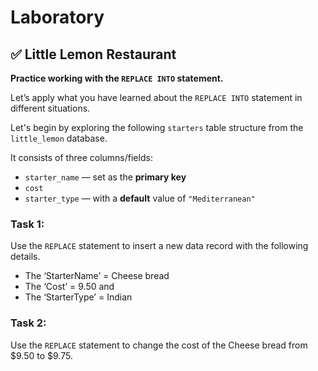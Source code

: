 # **Laboratory**

## **✅ Little Lemon Restaurant**

**Practice working with the `REPLACE INTO` statement.**

Let’s apply what you have learned about the `REPLACE INTO` statement in different situations.

Let's begin by exploring the following `starters` table structure from the `little_lemon` database.

It consists of three columns/fields:

* `starter_name` — set as the **primary key**
* `cost`
* `starter_type` — with a **default** value of `"Mediterranean"`

### **Task 1:**

Use the `REPLACE` statement to insert a new data record with the following details.

+ The ‘StarterName’ = Cheese bread
+ The ‘Cost’ = 9.50 and 
+ The ‘StarterType’ = Indian 

### **Task 2:**

Use the `REPLACE` statement to change the cost of the Cheese bread from $9.50 to $9.75.
